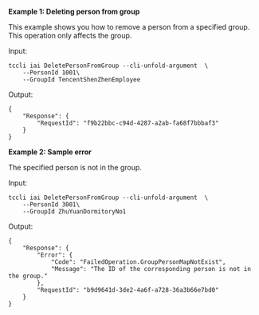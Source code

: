 **Example 1: Deleting person from group**

This example shows you how to remove a person from a specified group. This operation only affects the group.

Input: 

```
tccli iai DeletePersonFromGroup --cli-unfold-argument  \
    --PersonId 1001\
    --GroupId TencentShenZhenEmployee
```

Output: 
```
{
    "Response": {
        "RequestId": "f9b22bbc-c94d-4287-a2ab-fa68f7bbbaf3"
    }
}
```

**Example 2: Sample error**

The specified person is not in the group.

Input: 

```
tccli iai DeletePersonFromGroup --cli-unfold-argument  \
    --PersonId 3001\
    --GroupId ZhuYuanDormitoryNo1
```

Output: 
```
{
    "Response": {
        "Error": {
            "Code": "FailedOperation.GroupPersonMapNotExist",
            "Message": "The ID of the corresponding person is not in the group."
        },
        "RequestId": "b9d9641d-3de2-4a6f-a728-36a3b66e7bd0"
    }
}
```


